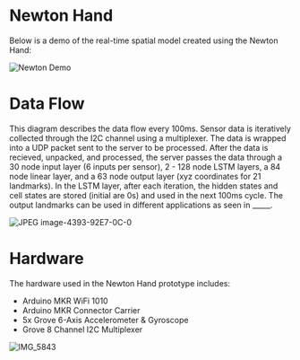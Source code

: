 # Newton Hand

Below is a demo of the real-time spatial model created using the Newton Hand:

![Newton Demo](https://github.com/hgupt3/Newton/assets/112455192/fdeeb6dc-2994-427f-a9a1-2890a4782db0)


# Data Flow

This diagram describes the data flow every 100ms. Sensor data is iteratively collected through the I2C channel using a multiplexer. The data is wrapped into a UDP packet sent to the server to be processed. After the data is recieved, unpacked, and processed, the server passes the data through a 30 node input layer (6 inputs per sensor), 2 - 128 node LSTM layers, a 84 node linear layer, and a 63 node output layer (xyz coordinates for 21 landmarks). In the LSTM layer, after each iteration, the hidden states and cell states are stored (initial are 0s) and used in the next 100ms cycle. The output landmarks can be used in different applications as seen in _____. 

![JPEG image-4393-92E7-0C-0](https://github.com/hgupt3/Newton/assets/112455192/ace51bf3-89e6-4b83-b25e-3215baa14e95)


# Hardware

The hardware used in the Newton Hand prototype includes:

- Arduino MKR WiFi 1010 
- Arduino MKR Connector Carrier
- 5x Grove 6-Axis Accelerometer & Gyroscope
- Grove 8 Channel I2C Multiplexer

![IMG_5843](https://github.com/hgupt3/Newton/assets/112455192/988fcb2b-7af3-4e4e-adfe-a9279b0b5699)
